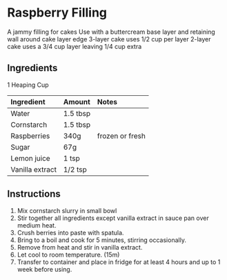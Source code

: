 Raspberry Filling
=================

A jammy filling for cakes
Use with a buttercream base layer and retaining wall around cake layer edge
3-layer cake uses 1/2 cup per layer
2-layer cake uses a 3/4 cup layer leaving 1/4 cup extra

Ingredients
-----------

1 Heaping Cup

| Ingredient      | Amount   | Notes           |
|:----------------|:---------|:----------------|
| Water           | 1.5 tbsp |                 |
| Cornstarch      | 1.5 tbsp |                 |
| Raspberries     | 340g     | frozen or fresh |
| Sugar           | 67g      |                 |
| Lemon juice     | 1 tsp    |                 |
| Vanilla extract | 1/2 tsp  |                 |

Instructions
------------

1. Mix cornstarch slurry in small bowl
2. Stir together all ingredients except vanilla extract in sauce pan over medium heat.
3. Crush berries into paste with spatula.
4. Bring to a boil and cook for 5 minutes, stirring occasionally.
5. Remove from heat and stir in vanilla extract.
6. Let cool to room temperature. (15m)
7. Transfer to container and place in fridge for at least 4 hours and up to 1 week before using.
